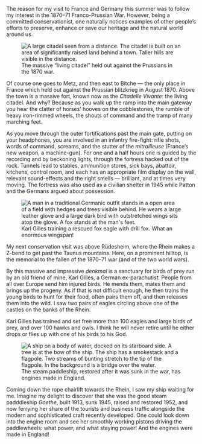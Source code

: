 The reason for my visit to France and Germany this summer was to follow
my interest in the 1870–71 Franco-Prussian War. However, being a
committed conservationist, one naturally notices examples of other
people’s efforts to preserve, enhance or save our heritage and the
natural world around us.

<figure>
<img src="../cont-fort.jpg" alt="A large citadel seen from a distance. The citadel is built on an area of significantly raised land behind a town. Taller hills are visible in the distance.">
<figcaption>
The massive “living citadel” held out against the Prussians in the 1870
war.
</figcaption>
</figure>

Of course one goes to Metz, and then east to Bitche — the only place in
France which held out against the Prussian blitzkrieg in August 1870.
Above the town is a massive fort, known now as the *Citadelle Vivante*:
the living citadel. And why? Because as you walk up the ramp into the
main gateway you hear the clatter of horses’ hooves on the cobblestones,
the rumble of heavy iron-rimmed wheels, the shouts of command and the
tramp of many marching feet.

As you move through the outer fortifications past the main gate, putting
on your headphones, you are involved in an infantry fire-fight: rifle
shots, words of command, screams, and the stutter of the *mitrailleuse*
(France’s new weapon, a machine-gun). For one and a half hours one is
guided by the recording and by beckoning lights, through the fortress
hacked out of the rock. Tunnels lead to stables, ammunition stores, sick
bays, abattoir, kitchens, control room, and each has an appropriate film
display on the wall, relevant sound-effects and the right smells —
brilliant, and at times very moving. The fortress was also used as a
civilian shelter in 1945 while Patton and the Germans argued about
possession.

<figure>
<img src="../cont-eagle.jpg" alt="A man in a traditional Germanic outfit stands in a open area of a field with hedges and trees visible behind. He wears a large leather glove and a large dark bird with outstretched wings sits atop the glove. A fox stands at the man's feet.">
<figcaption>
Karl Gilles training a rescued fox eagle with drill fox. What an
enormous wingspan!
</figcaption>
</figure>

My next conservation visit was above Rüdesheim, where the Rhein makes a
Z-bend to get past the Taunus mountains. Here, on a prominent hilltop,
is the memorial to the fallen of the 1870–71 war (and of the two world
wars).

By this massive and impressive *denkmal* is a sanctuary for birds of
prey run by an old friend of mine, Karl Gilles, a German ex-parachutist.
People from all over Europe send him injured birds. He mends them, mates
them and brings up the progeny. As if that is not difficult enough, he
then trains the young birds to hunt for their food, often pairs them
off, and then releases them into the wild. I saw two pairs of eagles
circling above one of the castles on the banks of the Rhein.

Karl Gilles has trained and set free more than 100 eagles and large
birds of prey, and over 100 hawks and owls. I think he will never retire
until he either drops or flies up with one of his birds to his God.

<figure>
<img src="../cont-ship.jpg" alt="A ship on a body of water, docked on its starboard side. A tree is at the bow of the ship. The ship has a smokestack and a flagpole. Two streams of bunting stretch to the tip of the flagpole. In the background is a bridge over the water.">
<figcaption>
The steam paddleship, restored after it was sunk in the war, has engines
made in England.
</figcaption>
</figure>

Coming down the rope chairlift towards the Rhein, I saw my ship waiting
for me. Imagine my delight to discover that she was the good steam
padddleship *Goethe*, built 1913, sunk 1945, raised and restored 1952,
and now ferrying her share of the tourists and business traffic
alongside the modern and sophisticated craft recently developed. One
could look down into the engine room and see her smoothly working
pistons driving the paddlewheels: what power, and what staying power!
And the engines were made in England!
